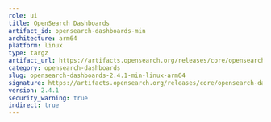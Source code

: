 ```yaml
---
role: ui
title: OpenSearch Dashboards
artifact_id: opensearch-dashboards-min
architecture: arm64
platform: linux
type: targz
artifact_url: https://artifacts.opensearch.org/releases/core/opensearch-dashboards/2.4.1/opensearch-dashboards-min-2.4.1-linux-arm64.tar.gz
category: opensearch-dashboards
slug: opensearch-dashboards-2.4.1-min-linux-arm64
signature: https://artifacts.opensearch.org/releases/core/opensearch-dashboards/2.4.1/opensearch-dashboards-min-2.4.1-linux-arm64.tar.gz.sig
version: 2.4.1
security_warning: true
indirect: true
---
```

